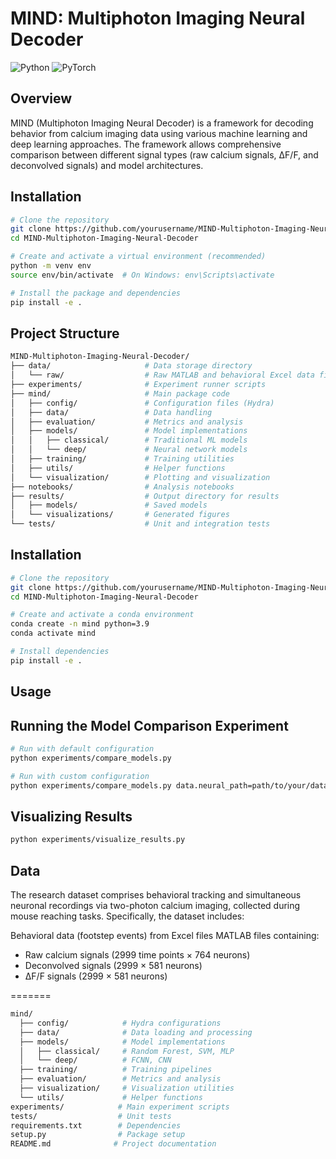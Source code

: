 # MIND: Multiphoton Imaging Neural Decoder

![Python](https://img.shields.io/badge/Python-3.7+-blue.svg)
![PyTorch](https://img.shields.io/badge/PyTorch-1.8+-orange.svg)

## Overview

MIND (Multiphoton Imaging Neural Decoder) is a framework for decoding behavior from calcium imaging data using various machine learning and deep learning approaches. The framework allows comprehensive comparison between different signal types (raw calcium signals, ΔF/F, and deconvolved signals) and model architectures.

## Installation

```bash
# Clone the repository
git clone https://github.com/yourusername/MIND-Multiphoton-Imaging-Neural-Decoder.git
cd MIND-Multiphoton-Imaging-Neural-Decoder

# Create and activate a virtual environment (recommended)
python -m venv env
source env/bin/activate  # On Windows: env\Scripts\activate

# Install the package and dependencies
pip install -e .
```

## Project Structure

```bash
MIND-Multiphoton-Imaging-Neural-Decoder/
├── data/                     # Data storage directory
│   └── raw/                  # Raw MATLAB and behavioral Excel data files
├── experiments/              # Experiment runner scripts
├── mind/                     # Main package code
│   ├── config/               # Configuration files (Hydra)
│   ├── data/                 # Data handling
│   ├── evaluation/           # Metrics and analysis
│   ├── models/               # Model implementations
│   │   ├── classical/        # Traditional ML models
│   │   └── deep/             # Neural network models
│   ├── training/             # Training utilities
│   ├── utils/                # Helper functions
│   └── visualization/        # Plotting and visualization
├── notebooks/                # Analysis notebooks
├── results/                  # Output directory for results
│   ├── models/               # Saved models
│   └── visualizations/       # Generated figures
└── tests/                    # Unit and integration tests

```

## Installation

```bash
# Clone the repository
git clone https://github.com/yourusername/MIND-Multiphoton-Imaging-Neural-Decoder.git
cd MIND-Multiphoton-Imaging-Neural-Decoder

# Create and activate a conda environment
conda create -n mind python=3.9
conda activate mind

# Install dependencies
pip install -e .

```

## Usage
## Running the Model Comparison Experiment

```bash
# Run with default configuration
python experiments/compare_models.py

# Run with custom configuration
python experiments/compare_models.py data.neural_path=path/to/your/data.mat data.behavior_path=path/to/your/data.xlsx
```

## Visualizing Results
```bash
python experiments/visualize_results.py
```

## Data
The research dataset comprises behavioral tracking and simultaneous neuronal recordings via two-photon calcium imaging, collected during mouse reaching tasks. Specifically, the dataset includes:

Behavioral data (footstep events) from Excel files
MATLAB files containing:

- Raw calcium signals (2999 time points × 764 neurons)
- Deconvolved signals (2999 × 581 neurons)
- ∆F/F signals (2999 × 581 neurons)


=======
```bash
mind/
  ├── config/            # Hydra configurations
  ├── data/              # Data loading and processing
  ├── models/            # Model implementations
  │   ├── classical/     # Random Forest, SVM, MLP
  │   └── deep/          # FCNN, CNN
  ├── training/          # Training pipelines
  ├── evaluation/        # Metrics and analysis
  ├── visualization/     # Visualization utilities
  └── utils/             # Helper functions
experiments/            # Main experiment scripts
tests/                  # Unit tests
requirements.txt        # Dependencies
setup.py                # Package setup
README.md              # Project documentation
```

